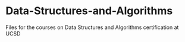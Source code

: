 # Data-Structures-and-Algorithms

Files for the courses on Data Structures and Algorithms certification at UCSD
